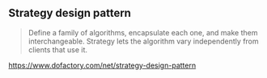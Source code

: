 ## Strategy design pattern

> Define a family of algorithms, encapsulate each one, and make them interchangeable. Strategy lets the algorithm vary independently from clients that use it.

https://www.dofactory.com/net/strategy-design-pattern